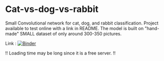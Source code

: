 # Cat-vs-dog-vs-rabbit
Small Convolutional network for cat, dog, and rabbit classification. Project available to test online with a link in README.
The model is built on "hand-made" SMALL dataset of only around 300-350 pictures. 


Link : [![Binder](https://mybinder.org/badge_logo.svg)](https://mybinder.org/v2/gh/Lledune/Cat-vs-dog/main?urlpath=%2Fvoila%2Frender%2Fapp.ipynb)

!! Loading time may be long since it is a free server. !!
